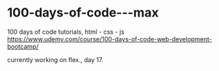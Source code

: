 # 100-days-of-code---max

100 days of code tutorials, html - css - js
https://www.udemy.com/course/100-days-of-code-web-development-bootcamp/

currently working on flex., day 17.
